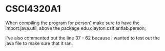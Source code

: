 # CSCI4320A1
When compiling the program for person1 make sure to have the import.java.util; above the package edu.clayton.csit.antlab.person; 

I've also commented out the line 37 - 62 because i wanted to test out the java file to make sure that it ran.
